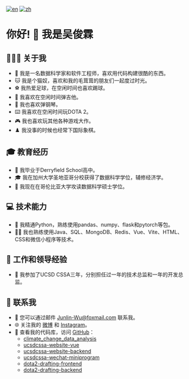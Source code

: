 [![en](https://img.shields.io/badge/lang-en-blue.svg)](https://github.com/TallMessiWu/TallMessiWu/blob/main/README.md)
[![zh](https://img.shields.io/badge/lang-zh-red.svg)](https://github.com/TallMessiWu/TallMessiWu/blob/main/README-zh.md)

# 你好! 👋 我是吴俊霖

## 👨🏻‍💻 关于我

- 🚀 我是一名数据科学家和软件工程师，喜欢用代码构建很酷的东西。
- 🐱 我是个猫奴，喜欢和我的毛茸茸的朋友们一起度过时光。
- ⚽ 我热爱足球，在空闲时间也喜欢踢球。
- 🎸 我喜欢在空闲时间弹吉他。
- 🎹 我也喜欢弹钢琴。
- ⌨️ 我喜欢在空闲时间玩DOTA 2。
- 🎮 我也喜欢玩其他各种游戏大作。
- ♟️ 我没事的时候也经常下国际象棋。

## 🎓 教育经历

- 🏫 我毕业于Derryfield School高中。
- 🎓 我在加州大学圣地亚哥分校获得了数据科学学位，辅修经济学。
- 🏫 我现在在哥伦比亚大学攻读数据科学硕士学位。

## 💻 技术能力

- 💪 我精通Python，熟练使用pandas、numpy、flask和pytorch等包。
- 👨‍💻 我也熟练使用Java、SQL、MongoDB、Redis、Vue、Vite、HTML、CSS和微信小程序等技术。

## 🏢 工作和领导经验

- 🎉 我参加了UCSD CSSA三年，分别担任过一年的技术总监和一年的开发总监。

## 📱 联系我

- 📧 您可以通过邮件 Junlin-Wu@foxmail.com 联系我。
- 🌐 关注我的 [微博](https://www.weibo.com/tallmessiwu/) 和 [Instagram](https://www.instagram.com/tallmessiwu/)。
- 🚀 查看我的代码库，访问 [GitHub](https://github.com/TallMessiWu)：
    - [climate_change_data_analysis](https://github.com/TallMessiWu/climate_change_data_analysis)
    - [ucsdcssa-website-vue](https://github.com/TallMessiWu/ucsdcssa-website-vue)
    - [ucsdcssa-website-backend](https://github.com/TallMessiWu/ucsdcssa-website-backend)
    - [ucsdcssa-wechat-miniprogram](https://github.com/TallMessiWu/ucsdcssa-wechat-miniprogram)
    - [dota2-drafting-frontend](https://github.com/TallMessiWu/dota2-drafting-frontend)
    - [dota2-drafting-backend](https://github.com/TallMessiWu/dota2-drafting-backend)
